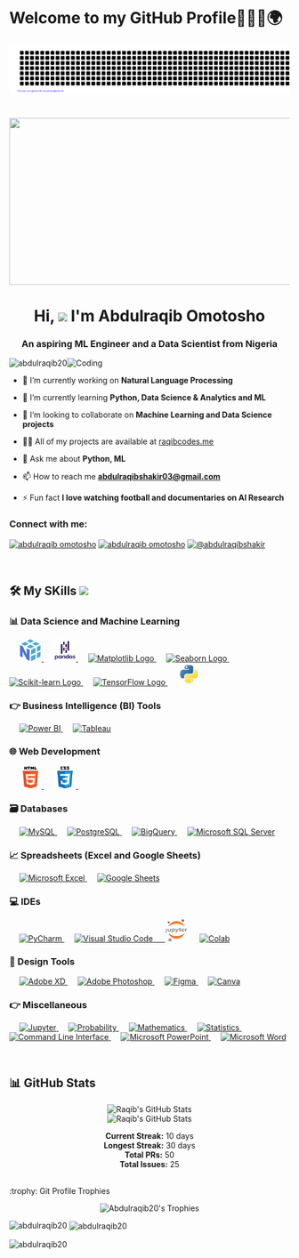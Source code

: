 # Welcome to my GitHub Profile👨‍💻🚀🌍

![gitartwork](gitartwork.svg)

<!-- <br> -->
<h1><img align="center" alt="" width="1000" height="300" src="https://media.giphy.com/media/26tn33aiTi1jkl6H6/giphy.gif"></h1>
<h1 align="center">Hi, <img src="https://media.giphy.com/media/hvRJCLFzcasrR4ia7z/giphy.gif" width="35"> I'm Abdulraqib Omotosho </h1>
<h3 align="center">An aspiring ML Engineer and a Data Scientist from Nigeria</h3>
<img align="right" alt="Coding" width="400" src="https://cdn.dribbble.com/users/1019864/screenshots/3079099/codeloop.gif">

<p align="left"> <img src="https://komarev.com/ghpvc/?username=abdulraqib20&label=Profile%20views&color=0e75b6&style=flat" alt="abdulraqib20" /> </p>

- 🔭 I’m currently working on **Natural Language Processing**

- 🌱 I’m currently learning **Python, Data Science & Analytics and ML**

- 👯 I’m looking to collaborate on **Machine Learning and Data Science projects**

- 👨‍💻 All of my projects are available at [raqibcodes.me](raqibcodes.me)

- 💬 Ask me about **Python, ML**

- 📫 How to reach me **abdulraqibshakir03@gmail.com**

- ⚡ Fun fact **I love watching football and documentaries on AI Research**

<h3 align="left">Connect with me:</h3>
<p align="left">
<a href="https://linkedin.com/in/abdulraqib omotosho" target="blank"><img align="center" src="https://raw.githubusercontent.com/rahuldkjain/github-profile-readme-generator/master/src/images/icons/Social/linked-in-alt.svg" alt="abdulraqib omotosho" height="30" width="40" /></a>
<a href="https://kaggle.com/abdulraqib omotosho" target="blank"><img align="center" src="https://raw.githubusercontent.com/rahuldkjain/github-profile-readme-generator/master/src/images/icons/Social/kaggle.svg" alt="abdulraqib omotosho" height="30" width="40" /></a>
<a href="https://medium.com/@abdulraqibshakir03" target="blank"><img align="center" src="https://raw.githubusercontent.com/rahuldkjain/github-profile-readme-generator/master/src/images/icons/Social/medium.svg" alt="@abdulraqibshakir" height="30" width="40" /></a>
</p> <br>

## 🛠️ My SKills <img src="https://media.giphy.com/media/iY8CRBdQXODJSCERIr/giphy.gif" width="30px">&nbsp; 

 ### 📊 Data Science and Machine Learning
<p align="left"> 
  &emsp; 
  <a href="https://numpy.org/" target="_blank"> 
   <img alt="Numpy" src="https://raw.githubusercontent.com/devicons/devicon/master/icons/numpy/numpy-original.svg" width="40" height="40">
  </a>   
  &emsp;
  <a href="https://pandas.pydata.org/" target="_blank">
    <img alt="Pandas" src="https://raw.githubusercontent.com/devicons/devicon/master/icons/pandas/pandas-original-wordmark.svg" width="40" height="40">
  </a> 
  &emsp; 
  <a href="https://matplotlib.org/" target="_blank"> 
   <img alt="Matplotlib Logo" src="https://matplotlib.org/_static/logo2_compressed.svg" width="40" height="40">
  </a>  
  &emsp; 
  <a href="https://seaborn.pydata.org/" target="_blank"> 
   <img alt="Seaborn Logo" src="https://seaborn.pydata.org/_static/logo-wide-lightbg.svg" width="40" height="40">
  </a>
  &emsp; 
  <a href="https://scikit-learn.org/" target="_blank"> 
   <img alt="Scikit-learn Logo" src="https://scikit-learn.org/stable/_static/scikit-learn-logo-small.png" width="40" height="40">
  </a>
  &emsp;
  <a href="https://www.tensorflow.org/" target="_blank"> 
   <img alt="TensorFlow Logo" src="https://www.tensorflow.org/images/tf_logo_social.png" width="40" height="40">
  </a>
  &emsp;
  <a href="https://www.python.org/" target="_blank"> 
   <img alt="Python" src="https://raw.githubusercontent.com/devicons/devicon/master/icons/python/python-original.svg" width="40" height="40">
  </a>
</p>

### 👉 Business Intelligence (BI) Tools
<p align="left">
  &emsp;
  <a href="https://powerbi.microsoft.com/" target="_blank" rel="noreferrer">
    <img src="https://www.vectorlogo.zone/logos/microsoft_powerbi/microsoft_powerbi-icon.svg" alt="Power BI" width="40" height="40"/>
  </a>
  &emsp;
  <a href="https://www.tableau.com/" target="_blank" rel="noreferrer">
    <img src="https://www.vectorlogo.zone/logos/tableau/tableau-icon.svg" alt="Tableau" width="40" height="40"/>
  </a>
</p>

### 🌐 Web Development
<p align="left">
  &emsp;
  <a href="https://developer.mozilla.org/en-US/docs/Web/HTML" target="_blank">
    <img alt="HTML5" src="https://raw.githubusercontent.com/devicons/devicon/master/icons/html5/html5-original-wordmark.svg" width="40" height="40">
  </a>
  &emsp;
  <a href="https://developer.mozilla.org/en-US/docs/Web/CSS" target="_blank">
    <img alt="CSS3" src="https://raw.githubusercontent.com/devicons/devicon/master/icons/css3/css3-original-wordmark.svg" width="40" height="40">
  </a>
  &emsp;
</p>

### 🗃️ Databases
<p align="left">
  &emsp;
  <a href="https://www.mysql.com/" target="_blank" rel="noreferrer">
    <img src="https://www.vectorlogo.zone/logos/mysql/mysql-official.svg" alt="MySQL" width="40" height="40"/>
  </a>
  &emsp;
  <a href="https://www.postgresql.org/" target="_blank" rel="noreferrer">
    <img src="https://www.vectorlogo.zone/logos/postgresql/postgresql-icon.svg" alt="PostgreSQL" width="40" height="40"/>
  </a>
  &emsp;
  <a href="https://cloud.google.com/bigquery/" target="_blank" rel="noreferrer">
    <img src="https://www.vectorlogo.zone/logos/google_cloud/google_cloud-icon.svg" alt="BigQuery" width="40" height="40"/>
  </a>
  &emsp;
  <a href="https://www.microsoft.com/en-us/sql-server" target="_blank" rel="noreferrer">
    <img src="https://www.vectorlogo.zone/logos/microsoft_sql_server/microsoft_sql_server-icon.svg" alt="Microsoft SQL Server" width="40" height="40"/>
  </a>
</p>

### 📈 Spreadsheets (Excel and Google Sheets)
<p align="left">
  &emsp;
  <a href="https://www.microsoft.com/en-us/microsoft-365/excel" target="_blank" rel="noreferrer">
    <img src="https://www.vectorlogo.zone/logos/microsoft_excel/microsoft_excel-icon.svg" alt="Microsoft Excel" width="40" height="40"/>
  </a>
  &emsp;
  <a href="https://www.google.com/sheets/about/" target="_blank" rel="noreferrer">
    <img src="https://www.vectorlogo.zone/logos/google_sheets/google_sheets-icon.svg" alt="Google Sheets" width="40" height="40"/>
  </a>
</p>

### 💻 IDEs
<p align="left">
  &emsp;
  <a href="https://www.jetbrains.com/pycharm/" target="_blank" rel="noreferrer">
    <img src="https://upload.wikimedia.org/wikipedia/commons/thumb/1/1d/PyCharm_Icon.svg/1200px-PyCharm_Icon.svg.png" alt="PyCharm" width="40" height="40"/>
  </a>
  &emsp;
  <a href="https://code.visualstudio.com/" target="_blank" rel="noreferrer">
    <img src="https://upload.wikimedia.org/wikipedia/commons/thumb/9/9a/Visual_Studio_Code_1.35_icon.svg/2048px-Visual_Studio_Code_1.35_icon.svg.png" alt="Visual Studio Code" width="40" height="40"/>
   &emsp;
    <a href="#"><img src="https://raw.githubusercontent.com/devicons/devicon/master/icons/jupyter/jupyter-original-wordmark.svg" width="40" height="40" alt="Jupyter"></a>
	&emsp;	
    <a href="#"><img alt="Colab" src="https://img.shields.io/badge/Colab-00b56a.svg?logo=google-colab&logoColor=white"></a>
  </a>
</p>

### 🎨 Design Tools
<p align="left">
  &emsp;
  <a href="https://www.adobe.com/products/xd.html" target="_blank" rel="noreferrer">
    <img src="https://cdn.worldvectorlogo.com/logos/adobe-xd.svg" alt="Adobe XD" width="40" height="40"/>
  </a>
  &emsp;
  <a href="https://www.adobe.com/products/photoshop.html" target="_blank" rel="noreferrer">
    <img src="https://cdn.worldvectorlogo.com/logos/photoshop-cc.svg" alt="Adobe Photoshop" width="40" height="40"/>
  </a>
  &emsp;
  <a href="https://www.figma.com/" target="_blank" rel="noreferrer">
    <img src="https://www.vectorlogo.zone/logos/figma/figma-icon.svg" alt="Figma" width="40" height="40"/>
  </a>
  &emsp;
  <a href="https://www.canva.com/" target="_blank" rel="noreferrer">
    <img src="https://www.vectorlogo.zone/logos/canva/canva-icon.svg" alt="Canva" width="40" height="40"/>
  </a>
</p>

### 👉 Miscellaneous
<p align="left">
  &emsp;
  <a href="https://jupyter.org/" target="_blank" rel="noreferrer">
    <img src="https://www.vectorlogo.zone/logos/jupyter/jupyter-icon.svg" alt="Jupyter" width="40" height="40"/>
  </a>
  &emsp;
  <a href="https://en.wikipedia.org/wiki/Probability" target="_blank" rel="noreferrer">
    <img src="https://image.flaticon.com/icons/svg/2097/2097747.svg" alt="Probability" width="40" height="40"/>
  </a>
  &emsp;
  <a href="https://en.wikipedia.org/wiki/Mathematics" target="_blank" rel="noreferrer">
    <img src="https://image.flaticon.com/icons/svg/159/159741.svg" alt="Mathematics" width="40" height="40"/>
  </a>
  &emsp;
  <a href="https://en.wikipedia.org/wiki/Statistics" target="_blank" rel="noreferrer">
    <img src="https://image.flaticon.com/icons/svg/1702/1702932.svg" alt="Statistics" width="40" height="40"/>
  </a>
  &emsp;
  <a href="https://en.wikipedia.org/wiki/Command-line_interface" target="_blank" rel="noreferrer">
    <img src="https://image.flaticon.com/icons/svg/25/25611.svg" alt="Command Line Interface" width="40" height="40"/>
  </a>
  &emsp;
  <a href="https://www.microsoft.com/en-us/microsoft-365/powerpoint" target="_blank" rel="noreferrer">
    <img src="https://www.vectorlogo.zone/logos/microsoft_powerpoint/microsoft_powerpoint-icon.svg" alt="Microsoft PowerPoint" width="40" height="40"/>
  </a>
  &emsp;
  <a href="https://www.microsoft.com/en-us/microsoft-365/word" target="_blank" rel="noreferrer">
    <img src="https://www.vectorlogo.zone/logos/microsoft_word/microsoft_word-icon.svg" alt="Microsoft Word" width="40" height="40"/>
  </a>
</p> 
<br>

## 📊 GitHub Stats
<p align="center">
  <img alt="Raqib's GitHub Stats" src="https://github-readme-stats.vercel.app/api?username=Abdulraqib20&show_icons=true&count_private=true&theme=algolia&hide=contribs" />
  <br/>
  <img alt="Raqib's GitHub Stats" src="https://github-readme-streak-stats.herokuapp.com/?user=Abdulraqib20&theme=algolia" />
</p>
<p align="center">
  <b>Current Streak:</b> 10 days<br/>
  <b>Longest Streak:</b> 30 days<br/>
  <b>Total PRs:</b> 50<br/>
  <b>Total Issues:</b> 25<br/>
</p>
<br/>
:trophy: Git Profile Trophies

<p align="center">
  <img src="https://github-profile-trophy.vercel.app/?username=Abdulraqib20&theme=algolia" alt="Abdulraqib20's Trophies" />
</p>

<p><img align="left" src="https://github-readme-stats.vercel.app/api/top-langs?username=abdulraqib20&show_icons=true&locale=en&layout=compact" alt="abdulraqib20" /></p>

<p>&nbsp;<img align="center" src="https://github-readme-stats.vercel.app/api?username=abdulraqib20&show_icons=true&locale=en" alt="abdulraqib20" /></p>

<p><img align="center" src="https://github-readme-streak-stats.herokuapp.com/?user=abdulraqib20&" alt="abdulraqib20" /></p>
